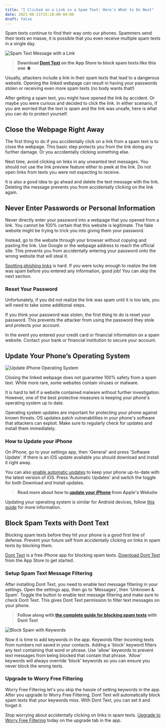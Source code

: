 ```yaml
---
title: "I Clicked on a Link in a Spam Text: Here's What to Do Next"
date: 2021-08-21T15:18:00-04:00
draft: false
---
```


Spam texts continue to find their way onto our phones. Spammers send their texts en masse, it is possible that you even receive multiple spam texts in a single day. 

![Spam Text Message with a Link](/assets/images/spamTextWithLink.jpeg#center "Spam Text Message with a Link")

> **Download [Dont Text](https://apps.apple.com/us/app/dont-text/id1540836811) on the App Store to block spam texts like this one :arrow_up:**

Usually, attackers include a link in their spam texts that lead to a dangerous website. Opening the linked webpage can result in having your passwords stolen or receiving even more spam texts (no body wants that!)

After getting a spam text, you might have opened the link by accident. Or maybe you were curious and decided to click the link. In either scenario, if you are worried that the text is spam and the link was unsafe, here is what you can do to protect yourself.

## Close the Webpage Right Away

The first thing to do if you accidentally click on a link from a spam text is to close the webpage. This basic step protects you from the link doing any further damage. Or you accidentally clicking something else.

Next time, avoid clicking on links in any unwanted text messages. You should not use the link preview feature either to peek at the link. Do not open links from texts you were not expecting to receive.

It is also a good idea to go ahead and delete the text message with the link. Deleting the message prevents you from accidentally clicking on the link again.

## Never Enter Passwords or Personal Information

Never directly enter your password into a webpage that you opened from a link. You cannot be 100% certain that this website is legitimate. The fake website might be trying to trick you into giving them your password.

Instead, go to the website through your browser without copying and pasting the link. Use Google or the webpage address to reach the official site. This prevents you from accidentally entering your password onto the wrong website that will steal it. 

[Spotting phishing links](/blog/7-ways-to-spot-phishing-emails) is hard. If you were lucky enough to realize the link was spam before you entered any information, good job! You can skip the next section.

### Reset Your Password

Unfortunately, if you did not realize the link was spam until it is too late, you will need to take some additional steps. 

If you think your password was stolen, the first thing to do is reset your password. This prevents the attacker from using the password they stole and protects your account.

In the event you entered your credit card or financial information on a spam website. Contact your bank or financial institution to secure your account.

## Update Your Phone’s Operating System

![Update iPhone Operating System](/assets/images/updateiPhone.jpg#center "Update iPhone Operating System")

Closing the linked webpage does not guarantee 100% safety from a spam text. While more rare, some websites contain viruses or malware.

It is hard to tell if a website contained malware without further investigation. However, one of the best protective measures is keeping your phone's operating system up to date. 

Operating system updates are important for protecting your phone against known threats. OS updates patch vulnerabilities in your phone's software that attackers can exploit. Make sure to regularly check for updates and install them immediately.

### How to Update your iPhone

On iPhone, go to your settings app, then 'General' and press 'Software Update'. If there is an iOS update available you should download and install it right away. 

You can also [enable automatic updates](https://www.howtogeek.com/358325/how-to-enable-or-disable-automatic-updates-on-your-iphone-or-ipad/) to keep your phone up-to-date with the latest version of iOS. Press 'Automatic Updates' and switch the toggle for both Download and Install updates.

> **Read more about how to [update your iPhone](https://support.apple.com/en-us/HT204204) from Apple's Website**

Updating your operating system is similar for Android devices, follow [this guide]() for more information.

## Block Spam Texts with Dont Text

Blocking spam texts before they hit your phone is a good first line of defense. Prevent your future self from accidentally clicking on links in spam texts by blocking them. 

[Dont Text](/) is a free iPhone app for blocking spam texts. [Download Dont Text](https://apps.apple.com/us/app/dont-text/id1540836811) from the App Store to get started. 

### Setup Spam Text Message Filtering

After installing Dont Text, you need to enable text message filtering in your settings. Open the settings app, then go to 'Messages', then 'Unknown & Spam'. Toggle the button to enable text message filtering and make sure to check Dont Text. This gives Dont Text permission to filter text messages on your phone.

> **Follow along with [the complete guide for blocking spam texts](/blog/block-spam-texts) with Dont Text**

![Block Spam with Keywords](/assets/images/features.png#center "Dont Text Block Spam Texts with Keywords")

Now it is time to add keywords in the app. Keywords filter incoming texts from numbers not saved in your contacts. Adding a 'block' keyword filters any text containing that word or phrase. Use 'allow' keywords to prevent text messages from being blocked that contain that phrase. 'Allow' keywords will always override 'block' keywords so you can ensure you never block the wrong texts.

### Upgrade to Worry Free Filtering

Worry Free Filtering let's you skip the hassle of setting keywords in the app. After you upgrade to Worry Free Filtering, Dont Text will automatically block spam texts that your keywords miss. With Dont Text, you can set it and forget it. 

Stop worrying about accidentally clicking on links in spam texts. [Upgrade to Worry Free Filtering](https://apps.apple.com/us/app/dont-text/id1540836811) today on the upgrade tab in the app.

